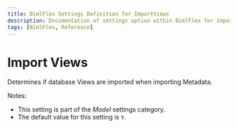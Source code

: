```yaml
---
title: BimlFlex Settings Definition for ImportViews
description: Documentation of settings option within BimlFlex for ImportViews
tags: [BimlFlex, Reference]
---
```


# Import Views

Determines if database Views are imported when importing Metadata.

Notes:

* This setting is part of the *Model* settings category.
* The default value for this setting is `Y`.
